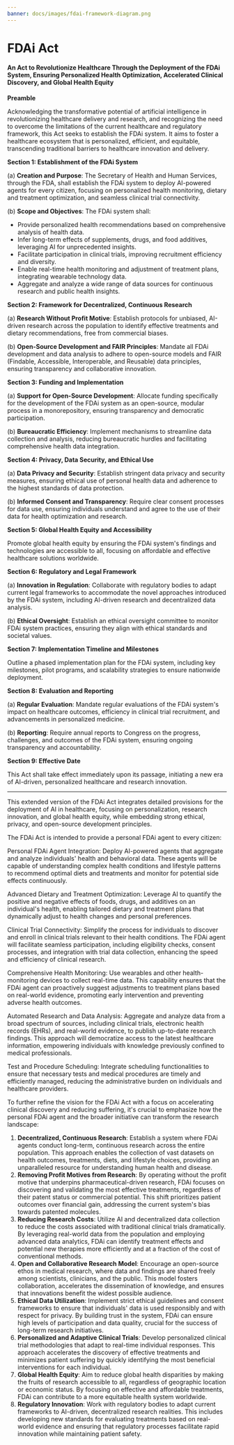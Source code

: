 ```yaml
---
banner: docs/images/fdai-framework-diagram.png
---
```

# FDAi Act

#### An Act to Revolutionize Healthcare Through the Deployment of the FDAi System, Ensuring Personalized Health Optimization, Accelerated Clinical Discovery, and Global Health Equity

**Preamble**

Acknowledging the transformative potential of artificial intelligence in revolutionizing healthcare delivery and research, and recognizing the need to overcome the limitations of the current healthcare and regulatory framework, this Act seeks to establish the FDAi system. It aims to foster a healthcare ecosystem that is personalized, efficient, and equitable, transcending traditional barriers to healthcare innovation and delivery.

**Section 1: Establishment of the FDAi System**

(a) **Creation and Purpose**: The Secretary of Health and Human Services, through the FDA, shall establish the FDAi system to deploy AI-powered agents for every citizen, focusing on personalized health monitoring, dietary and treatment optimization, and seamless clinical trial connectivity.

(b) **Scope and Objectives**: The FDAi system shall:
- Provide personalized health recommendations based on comprehensive analysis of health data.
- Infer long-term effects of supplements, drugs, and food additives, leveraging AI for unprecedented insights.
- Facilitate participation in clinical trials, improving recruitment efficiency and diversity.
- Enable real-time health monitoring and adjustment of treatment plans, integrating wearable technology data.
- Aggregate and analyze a wide range of data sources for continuous research and public health insights.

**Section 2: Framework for Decentralized, Continuous Research**

(a) **Research Without Profit Motive**: Establish protocols for unbiased, AI-driven research across the population to identify effective treatments and dietary recommendations, free from commercial biases.

(b) **Open-Source Development and FAIR Principles**: Mandate all FDAi development and data analysis to adhere to open-source models and FAIR (Findable, Accessible, Interoperable, and Reusable) data principles, ensuring transparency and collaborative innovation.

**Section 3: Funding and Implementation**

(a) **Support for Open-Source Development**: Allocate funding specifically for the development of the FDAi system as an open-source, modular process in a monorepository, ensuring transparency and democratic participation.

(b) **Bureaucratic Efficiency**: Implement mechanisms to streamline data collection and analysis, reducing bureaucratic hurdles and facilitating comprehensive health data integration.

**Section 4: Privacy, Data Security, and Ethical Use**

(a) **Data Privacy and Security**: Establish stringent data privacy and security measures, ensuring ethical use of personal health data and adherence to the highest standards of data protection.

(b) **Informed Consent and Transparency**: Require clear consent processes for data use, ensuring individuals understand and agree to the use of their data for health optimization and research.

**Section 5: Global Health Equity and Accessibility**

Promote global health equity by ensuring the FDAi system's findings and technologies are accessible to all, focusing on affordable and effective healthcare solutions worldwide.

**Section 6: Regulatory and Legal Framework**

(a) **Innovation in Regulation**: Collaborate with regulatory bodies to adapt current legal frameworks to accommodate the novel approaches introduced by the FDAi system, including AI-driven research and decentralized data analysis.

(b) **Ethical Oversight**: Establish an ethical oversight committee to monitor FDAi system practices, ensuring they align with ethical standards and societal values.

**Section 7: Implementation Timeline and Milestones**

Outline a phased implementation plan for the FDAi system, including key milestones, pilot programs, and scalability strategies to ensure nationwide deployment.

**Section 8: Evaluation and Reporting**

(a) **Regular Evaluation**: Mandate regular evaluations of the FDAi system's impact on healthcare outcomes, efficiency in clinical trial recruitment, and advancements in personalized medicine.

(b) **Reporting**: Require annual reports to Congress on the progress, challenges, and outcomes of the FDAi system, ensuring ongoing transparency and accountability.

**Section 9: Effective Date**

This Act shall take effect immediately upon its passage, initiating a new era of AI-driven, personalized healthcare and research innovation.

---

This extended version of the FDAi Act integrates detailed provisions for the deployment of AI in healthcare, focusing on personalization, research innovation, and global health equity, while embedding strong ethical, privacy, and open-source development principles.

The FDAi Act is intended to provide a personal FDAi agent to every citizen:

Personal FDAi Agent Integration: Deploy AI-powered agents that aggregate and analyze individuals' health and behavioral data. These agents will be capable of understanding complex health conditions and lifestyle patterns to recommend optimal diets and treatments and monitor for potential side effects continuously.

Advanced Dietary and Treatment Optimization: Leverage AI to quantify the positive and negative effects of foods, drugs, and additives on an individual's health, enabling tailored dietary and treatment plans that dynamically adjust to health changes and personal preferences.

Clinical Trial Connectivity: Simplify the process for individuals to discover and enroll in clinical trials relevant to their health conditions. The FDAi agent will facilitate seamless participation, including eligibility checks, consent processes, and integration with trial data collection, enhancing the speed and efficiency of clinical research.

Comprehensive Health Monitoring: Use wearables and other health-monitoring devices to collect real-time data. This capability ensures that the FDAi agent can proactively suggest adjustments to treatment plans based on real-world evidence, promoting early intervention and preventing adverse health outcomes.

Automated Research and Data Analysis: Aggregate and analyze data from a broad spectrum of sources, including clinical trials, electronic health records (EHRs), and real-world evidence, to publish up-to-date research findings. This approach will democratize access to the latest healthcare information, empowering individuals with knowledge previously confined to medical professionals.

Test and Procedure Scheduling: Integrate scheduling functionalities to ensure that necessary tests and medical procedures are timely and efficiently managed, reducing the administrative burden on individuals and healthcare providers.

To further refine the vision for the FDAi Act with a focus on accelerating clinical discovery and reducing suffering, it's crucial to emphasize how the personal FDAi agent and the broader initiative can transform the research landscape:

1. **Decentralized, Continuous Research**: Establish a system where FDAi agents conduct long-term, continuous research across the entire population. This approach enables the collection of vast datasets on health outcomes, treatments, diets, and lifestyle choices, providing an unparalleled resource for understanding human health and disease.
2. **Removing Profit Motives from Research**: By operating without the profit motive that underpins pharmaceutical-driven research, FDAi focuses on discovering and validating the most effective treatments, regardless of their patent status or commercial potential. This shift prioritizes patient outcomes over financial gain, addressing the current system's bias towards patented molecules.
3. **Reducing Research Costs**: Utilize AI and decentralized data collection to reduce the costs associated with traditional clinical trials dramatically. By leveraging real-world data from the population and employing advanced data analytics, FDAi can identify treatment effects and potential new therapies more efficiently and at a fraction of the cost of conventional methods.
4. **Open and Collaborative Research Model**: Encourage an open-source ethos in medical research, where data and findings are shared freely among scientists, clinicians, and the public. This model fosters collaboration, accelerates the dissemination of knowledge, and ensures that innovations benefit the widest possible audience.
5. **Ethical Data Utilization**: Implement strict ethical guidelines and consent frameworks to ensure that individuals' data is used responsibly and with respect for privacy. By building trust in the system, FDAi can ensure high levels of participation and data quality, crucial for the success of long-term research initiatives.
6. **Personalized and Adaptive Clinical Trials**: Develop personalized clinical trial methodologies that adapt to real-time individual responses. This approach accelerates the discovery of effective treatments and minimizes patient suffering by quickly identifying the most beneficial interventions for each individual.
7. **Global Health Equity**: Aim to reduce global health disparities by making the fruits of research accessible to all, regardless of geographic location or economic status. By focusing on effective and affordable treatments, FDAi can contribute to a more equitable health system worldwide.
8. **Regulatory Innovation**: Work with regulatory bodies to adapt current frameworks to AI-driven, decentralized research realities. This includes developing new standards for evaluating treatments based on real-world evidence and ensuring that regulatory processes facilitate rapid innovation while maintaining patient safety.
